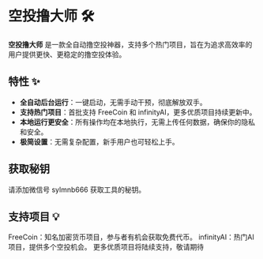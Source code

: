 # 空投撸大师 🛠️

**空投撸大师** 是一款全自动撸空投神器，支持多个热门项目，旨在为追求高效率的用户提供更快、更稳定的撸空投体验。

## 特性 ✨

- **全自动后台运行**：一键启动，无需手动干预，彻底解放双手。
- **支持热门项目**：首批支持 FreeCoin 和 infinityAI，更多优质项目持续更新中。
- **本地运行更安全**：所有操作均在本地执行，无需上传任何数据，确保你的隐私和安全。
- **极简设置**：无需复杂配置，新手用户也可轻松上手。

## 获取秘钥 ##

请添加微信号 sylmnb666 获取工具的秘钥。

## 支持项目 💡 ##

  FreeCoin：知名加密货币项目，参与者有机会获取免费代币。
  infinityAI：热门AI项目，提供多个空投机会。
  更多优质项目将陆续支持，敬请期待

  
